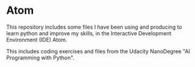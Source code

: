 # Atom
This repository includes some files I have been using and producing to learn python and improve my skills, in the Interactive Development Environment (IDE) Atom. 

This includes coding exercises and files from the Udacity NanoDegree "AI Programming with Python".
